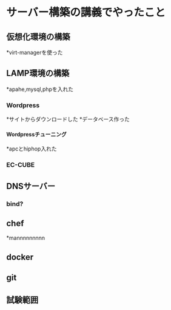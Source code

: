 サーバー構築の講義でやったこと
==================================

## 仮想化環境の構築
*virt-managerを使った
## LAMP環境の構築
*apahe,mysql,phpを入れた
### Wordpress
*サイトからダウンロードした
*データベース作った
#### Wordpressチューニング
*apcとhiphop入れた
### EC-CUBE

## DNSサーバー

### bind?

## chef
*mannnnnnnnn
## docker

## git

## 試験範囲

